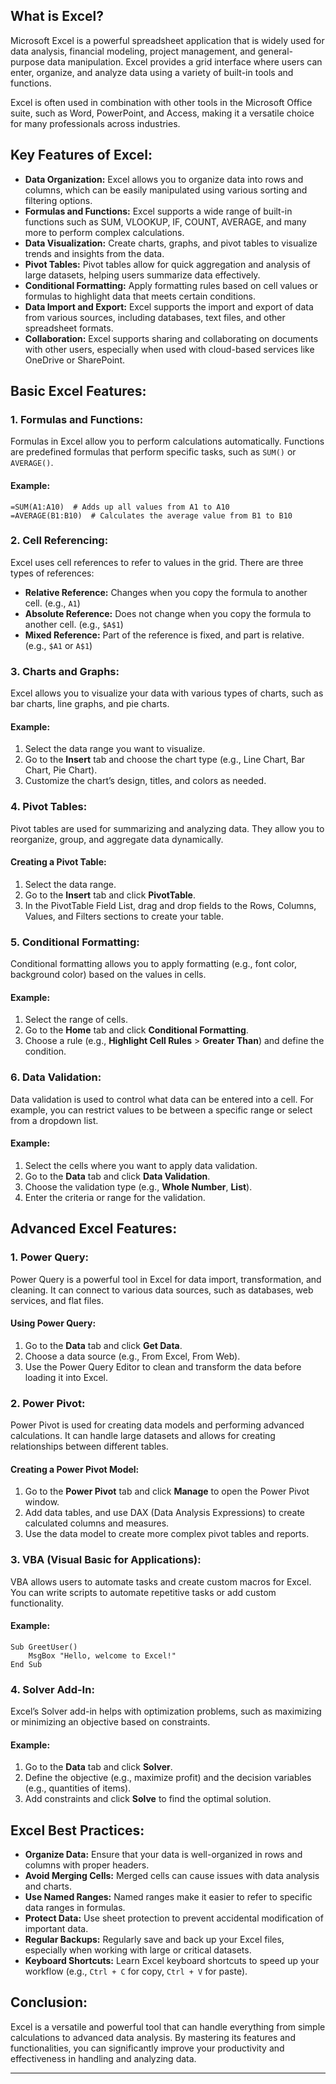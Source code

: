 ## What is Excel?

Microsoft Excel is a powerful spreadsheet application that is widely used for data analysis, financial modeling, project management, and general-purpose data manipulation. Excel provides a grid interface where users can enter, organize, and analyze data using a variety of built-in tools and functions.

Excel is often used in combination with other tools in the Microsoft Office suite, such as Word, PowerPoint, and Access, making it a versatile choice for many professionals across industries.

## Key Features of Excel:
- **Data Organization:** Excel allows you to organize data into rows and columns, which can be easily manipulated using various sorting and filtering options.
- **Formulas and Functions:** Excel supports a wide range of built-in functions such as SUM, VLOOKUP, IF, COUNT, AVERAGE, and many more to perform complex calculations.
- **Data Visualization:** Create charts, graphs, and pivot tables to visualize trends and insights from the data.
- **Pivot Tables:** Pivot tables allow for quick aggregation and analysis of large datasets, helping users summarize data effectively.
- **Conditional Formatting:** Apply formatting rules based on cell values or formulas to highlight data that meets certain conditions.
- **Data Import and Export:** Excel supports the import and export of data from various sources, including databases, text files, and other spreadsheet formats.
- **Collaboration:** Excel supports sharing and collaborating on documents with other users, especially when used with cloud-based services like OneDrive or SharePoint.

## Basic Excel Features:

### 1. **Formulas and Functions:**
Formulas in Excel allow you to perform calculations automatically. Functions are predefined formulas that perform specific tasks, such as `SUM()` or `AVERAGE()`.

#### Example:
```excel
=SUM(A1:A10)  # Adds up all values from A1 to A10
=AVERAGE(B1:B10)  # Calculates the average value from B1 to B10
```

### 2. **Cell Referencing:**
Excel uses cell references to refer to values in the grid. There are three types of references:
- **Relative Reference:** Changes when you copy the formula to another cell. (e.g., `A1`)
- **Absolute Reference:** Does not change when you copy the formula to another cell. (e.g., `$A$1`)
- **Mixed Reference:** Part of the reference is fixed, and part is relative. (e.g., `$A1` or `A$1`)

### 3. **Charts and Graphs:**
Excel allows you to visualize your data with various types of charts, such as bar charts, line graphs, and pie charts.

#### Example:
1. Select the data range you want to visualize.
2. Go to the **Insert** tab and choose the chart type (e.g., Line Chart, Bar Chart, Pie Chart).
3. Customize the chart’s design, titles, and colors as needed.

### 4. **Pivot Tables:**
Pivot tables are used for summarizing and analyzing data. They allow you to reorganize, group, and aggregate data dynamically.

#### Creating a Pivot Table:
1. Select the data range.
2. Go to the **Insert** tab and click **PivotTable**.
3. In the PivotTable Field List, drag and drop fields to the Rows, Columns, Values, and Filters sections to create your table.

### 5. **Conditional Formatting:**
Conditional formatting allows you to apply formatting (e.g., font color, background color) based on the values in cells.

#### Example:
1. Select the range of cells.
2. Go to the **Home** tab and click **Conditional Formatting**.
3. Choose a rule (e.g., **Highlight Cell Rules** > **Greater Than**) and define the condition.

### 6. **Data Validation:**
Data validation is used to control what data can be entered into a cell. For example, you can restrict values to be between a specific range or select from a dropdown list.

#### Example:
1. Select the cells where you want to apply data validation.
2. Go to the **Data** tab and click **Data Validation**.
3. Choose the validation type (e.g., **Whole Number**, **List**).
4. Enter the criteria or range for the validation.

## Advanced Excel Features:

### 1. **Power Query:**
Power Query is a powerful tool in Excel for data import, transformation, and cleaning. It can connect to various data sources, such as databases, web services, and flat files.

#### Using Power Query:
1. Go to the **Data** tab and click **Get Data**.
2. Choose a data source (e.g., From Excel, From Web).
3. Use the Power Query Editor to clean and transform the data before loading it into Excel.

### 2. **Power Pivot:**
Power Pivot is used for creating data models and performing advanced calculations. It can handle large datasets and allows for creating relationships between different tables.

#### Creating a Power Pivot Model:
1. Go to the **Power Pivot** tab and click **Manage** to open the Power Pivot window.
2. Add data tables, and use DAX (Data Analysis Expressions) to create calculated columns and measures.
3. Use the data model to create more complex pivot tables and reports.

### 3. **VBA (Visual Basic for Applications):**
VBA allows users to automate tasks and create custom macros for Excel. You can write scripts to automate repetitive tasks or add custom functionality.

#### Example:
```vba
Sub GreetUser()
    MsgBox "Hello, welcome to Excel!"
End Sub
```

### 4. **Solver Add-In:**
Excel’s Solver add-in helps with optimization problems, such as maximizing or minimizing an objective based on constraints.

#### Example:
1. Go to the **Data** tab and click **Solver**.
2. Define the objective (e.g., maximize profit) and the decision variables (e.g., quantities of items).
3. Add constraints and click **Solve** to find the optimal solution.

## Excel Best Practices:
- **Organize Data:** Ensure that your data is well-organized in rows and columns with proper headers.
- **Avoid Merging Cells:** Merged cells can cause issues with data analysis and charts.
- **Use Named Ranges:** Named ranges make it easier to refer to specific data ranges in formulas.
- **Protect Data:** Use sheet protection to prevent accidental modification of important data.
- **Regular Backups:** Regularly save and back up your Excel files, especially when working with large or critical datasets.
- **Keyboard Shortcuts:** Learn Excel keyboard shortcuts to speed up your workflow (e.g., `Ctrl + C` for copy, `Ctrl + V` for paste).

## Conclusion:
Excel is a versatile and powerful tool that can handle everything from simple calculations to advanced data analysis. By mastering its features and functionalities, you can significantly improve your productivity and effectiveness in handling and analyzing data.

---
